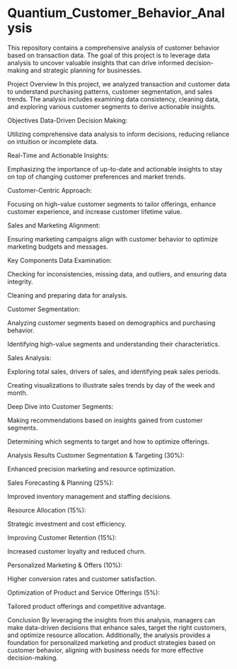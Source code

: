# Quantium_Customer_Behavior_Analysis

This repository contains a comprehensive analysis of customer behavior based on transaction data. The goal of this project is to leverage data analysis to uncover valuable insights that can drive informed decision-making and strategic planning for businesses.

Project Overview
In this project, we analyzed transaction and customer data to understand purchasing patterns, customer segmentation, and sales trends. The analysis includes examining data consistency, cleaning data, and exploring various customer segments to derive actionable insights.

Objectives
Data-Driven Decision Making:

Utilizing comprehensive data analysis to inform decisions, reducing reliance on intuition or incomplete data.

Real-Time and Actionable Insights:

Emphasizing the importance of up-to-date and actionable insights to stay on top of changing customer preferences and market trends.

Customer-Centric Approach:

Focusing on high-value customer segments to tailor offerings, enhance customer experience, and increase customer lifetime value.

Sales and Marketing Alignment:

Ensuring marketing campaigns align with customer behavior to optimize marketing budgets and messages.

Key Components
Data Examination:

Checking for inconsistencies, missing data, and outliers, and ensuring data integrity.

Cleaning and preparing data for analysis.

Customer Segmentation:

Analyzing customer segments based on demographics and purchasing behavior.

Identifying high-value segments and understanding their characteristics.

Sales Analysis:

Exploring total sales, drivers of sales, and identifying peak sales periods.

Creating visualizations to illustrate sales trends by day of the week and month.

Deep Dive into Customer Segments:

Making recommendations based on insights gained from customer segments.

Determining which segments to target and how to optimize offerings.

Analysis Results
Customer Segmentation & Targeting (30%):

Enhanced precision marketing and resource optimization.

Sales Forecasting & Planning (25%):

Improved inventory management and staffing decisions.

Resource Allocation (15%):

Strategic investment and cost efficiency.

Improving Customer Retention (15%):

Increased customer loyalty and reduced churn.

Personalized Marketing & Offers (10%):

Higher conversion rates and customer satisfaction.

Optimization of Product and Service Offerings (5%):

Tailored product offerings and competitive advantage.

Conclusion
By leveraging the insights from this analysis, managers can make data-driven decisions that enhance sales, target the right customers, and optimize resource allocation. Additionally, the analysis provides a foundation for personalized marketing and product strategies based on customer behavior, aligning with business needs for more effective decision-making.
